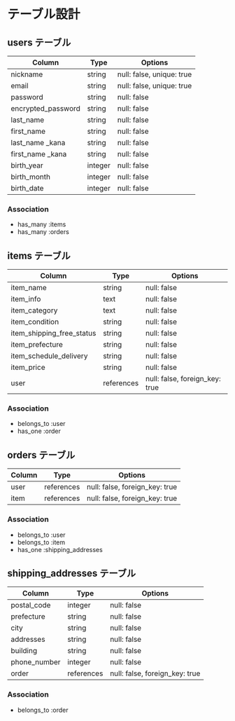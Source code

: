 # テーブル設計

## users テーブル

| Column             | Type    | Options     |
| ------------------ | ------- | ----------- |
| nickname           | string  | null: false, unique: true |
| email              | string  | null: false, unique: true |
| password           | string  | null: false |
| encrypted_password | string  | null: false |
| last_name          | string  | null: false |
| first_name         | string  | null: false |
| last_name _kana    | string  | null: false |
| first_name _kana   | string  | null: false |
| birth_year         | integer | null: false |
| birth_month        | integer | null: false |
| birth_date         | integer | null: false |


### Association

- has_many :items 
- has_many :orders

## items テーブル

| Column                    | Type       | Options     |
| ------------------------- | ---------- | ----------- |
| item_name                 | string     | null: false |
| item_info                 | text       | null: false |
| item_category             | text       | null: false |
| item_condition            | string     | null: false |
| item_shipping_free_status | string     | null: false |
| item_prefecture           | string     | null: false |
| item_schedule_delivery    | string     | null: false |
| item_price                | string     | null: false |
| user                      | references | null: false, foreign_key: true |

### Association

- belongs_to :user
- has_one :order

## orders テーブル

| Column | Type       | Options                        |
| ------ | ---------- | ------------------------------ |
| user   | references | null: false, foreign_key: true |
| item   | references | null: false, foreign_key: true |

### Association

- belongs_to :user
- belongs_to :item
- has_one :shipping_addresses


## shipping_addresses テーブル

| Column      | Type       | Options     |
| ----------- | ---------- | ----------- |
| postal_code | integer    | null: false |
| prefecture  | string     | null: false |
| city        | string     | null: false |
| addresses   | string     | null: false |
| building    | string     | null: false |
| phone_number| integer    | null: false |
| order       | references | null: false, foreign_key: true |

### Association

- belongs_to :order
